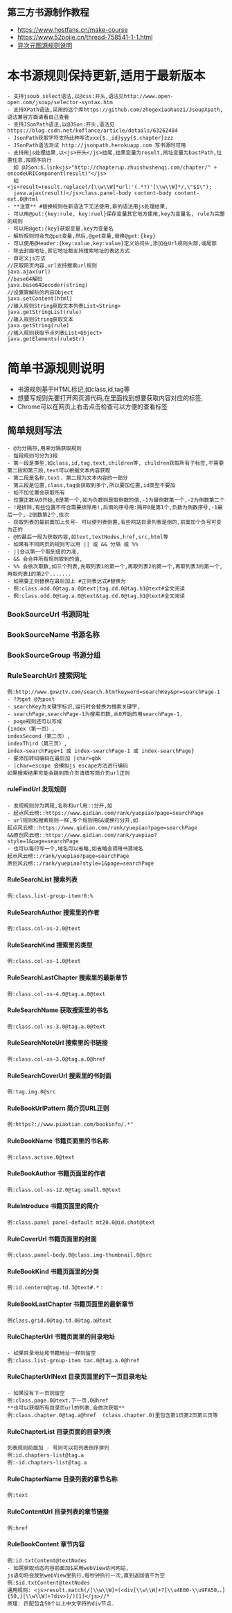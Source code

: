 ## 第三方书源制作教程
- https://www.hostfans.cn/make-course
- https://www.52pojie.cn/thread-758541-1-1.html
- [异次元图源规则说明](https://github.com/mabDc/cartoon-rule/blob/master/RuleSupport.md)


# 本书源规则保持更新,适用于最新版本
```
- 支持jsoub select语法,以@css:开头,语法见http://www.open-open.com/jsoup/selector-syntax.htm
- 支持XPath语法,采用的这个库https://github.com/zhegexiaohuozi/JsoupXpath, 语法兼容方面请看自己查看
- 支持JSonPath语法,以@JSon:开头,语法见 https://blog.csdn.net/koflance/article/details/63262484
- JsonPath获取字符支持此种写法xxx{$._id}yyy{$.chapter}zzz
- JSonPath语法测试 http://jsonpath.herokuapp.com 写书源时可用
- 支持用js处理结果,以<js>开头</js>结尾,结果变量为result,网址变量为bastPath,位置任意,按顺序执行
  如 @JSon:$.link<js>"http://chapterup.zhuishushenqi.com/chapter/" + encodeURIComponent(result)"</js>
  如 <js>result=result.replace(/[\\w\\W]*url:'(.*?)'[\\w\\W]*/,\"$1\");
  java.ajax(result)</js>class.panel-body content-body content-ext.0@html
- **注意** #替换规则在新语法下无法使用,新的语法用js处理结果,
- 可以用@put:{key:rule, key:ruel}保存变量其它地方使用,key为变量名, rule为完整的规则
- 可以用@get:{key}获取变量,key为变量名
- 解析规则时会先@put变量,然后,@get变量,替换@get:{key}
- 可以使用@Header:{key:value,key:value}定义访问头,添加在Url规则头部,或尾部
- 除去封面地址,其它地址都支持搜索地址的表达方式
- 自定义js方法
//获取网页内容,url支持搜索url规则
java.ajax(url)
//base64解码
java.base64Decoder(string)
//设置需解析的内容Object
java.setContent(html)
//输入规则String获取文本列表List<String>
java.getStringList(rule)
//输入规则String获取文本
java.getString(rule)
//输入规则获取节点列表List<Object>
java.getElements(ruleStr)
```

# 简单书源规则说明
- 书源规则基于HTML标记,如class,id,tag等
- 想要写规则先要打开网页源代码,在里面找到想要获取内容对应的标签,
- Chrome可以在网页上右击点击检查可以方便的查看标签

## 简单规则写法
```
- @为分隔符,用来分隔获取规则
- 每段规则可分为3段
- 第一段是类型,如class,id,tag,text,children等, children获取所有子标签,不需要第二段和第三段,text可以根据文本内容获取
- 第二段是名称,text. 第二段为文本内容的一部分
- 第三段是位置,class,tag会获取到多个,所以要加位置,id类型不要加
- 如不加位置会获取所有
- 位置正数从0开始,0是第一个,如为负数则是取倒数的值,-1为最倒数第一个,-2为倒数第二个
- !是排除,有些位置不符合需要排除用!,后面的序号用:隔开0是第1个,负数为倒数序号,-1最后一个,-2倒数第2个,依次
- 获取列表的最前面加上负号- 可以使列表倒置,有些网站目录列表是倒的,前面加个负号可变为正的
- @的最后一段为获取内容,如text,textNodes,href,src,html等
- 如果有不同网页的规则可以用 || 或 && 分隔 或 %%
- ||会以第一个取到值的为准,
- && 会合并所有规则取到的值,
- %% 会依次取数,如三个列表,先取列表1的第一个,再取列表2的第一个,再取列表3的第一个,再取列表1的第2个.......
- 如需要正则替换在最后加上 #正则表达式#替换为
- 例:class.odd.0@tag.a.0@text|tag.dd.0@tag.h1@text#全文阅读
- 例:class.odd.0@tag.a.0@text&tag.dd.0@tag.h1@text#全文阅读
```

### BookSourceUrl 书源网址
### BookSourceName 书源名称
### BookSourceGroup 书源分组
### RuleSearchUrl 搜索网址
```
例:http://www.gxwztv.com/search.htm?keyword=searchKey&pn=searchPage-1
- ?为get @为post
- searchKey为关键字标识,运行时会替换为搜索关键字,
- searchPage,searchPage-1为搜索页数,从0开始的用searchPage-1,
- page规则还可以写成
{index（第一页）, 
indexSecond（第二页）, 
indexThird（第三页）, 
index-searchPage+1 或 index-searchPage-1 或 index-searchPage}
- 要添加转码编码在最后加 |char=gbk
- |char=escape 会模拟js escape方法进行编码
如果搜索结果可能会跳到简介页请填写简介页url正则
```

#### ruleFindUrl 发现规则
```
- 发现规则分为两段,名称和url用::分开,如
- 起点风云榜::https://www.qidian.com/rank/yuepiao?page=searchPage
- url规则和搜索规则一样,多个规则用&&或换行分开,如
起点风云榜::https://www.qidian.com/rank/yuepiao?page=searchPage
&&原创风云榜::https://www.qidian.com/rank/yuepiao?style=1&page=searchPage
- 也可以每行写一个,域名可以省略,如省略会调用书源域名
起点风云榜::/rank/yuepiao?page=searchPage
原创风云榜::/rank/yuepiao?style=1&page=searchPage
```

#### RuleSearchList 搜索列表
```
例:class.list-group-item!0:%
```

#### RuleSearchAuthor 搜索里的作者
```
例:class.col-xs-2.0@text
```

#### RuleSearchKind 搜索里的类型
```
例:class.col-xs-1.0@text
```

#### RuleSearchLastChapter 搜索里的最新章节
```
例:class.col-xs-4.0@tag.a.0@text
```

#### RuleSearchName 获取搜索里的书名
```
例:class.col-xs-3.0@tag.a.0@text
```

#### RuleSearchNoteUrl 搜索里的书链接
```
例:class.col-xs-3.0@tag.a.0@href
```

#### RuleSearchCoverUrl 搜索里的书封面
```
例:tag.img.0@src
```

#### RuleBookUrlPattern 简介页URL正则
```
例:https?://www.piaotian.com/bookinfo/.*"
```

#### RuleBookName 书籍页面里的书名称
```
例:class.active.0@text
```

#### RuleBookAuthor 书籍页面里的作者
```
例:class.col-xs-12.0@tag.small.0@text
```

#### RuleIntroduce 书籍页面里的简介
```
例:class.panel panel-default mt20.0@id.shot@text
```

#### RuleCoverUrl 书籍页面里的封面
```
例:class.panel-body.0@class.img-thumbnail.0@src
```

#### RuleBookKind 书籍页面里的分类
```
例:id.centerm@tag.td.3@text#.*：
```

#### RuleBookLastChapter 书籍页面里的最新章节
```
例class.grid.0@tag.td.0@tag.a@text
```

#### RuleChapterUrl 书籍页面里的目录地址
```
- 如果目录地址和书籍地址一样则留空
例:class.list-group-item tac.0@tag.a.0@href
```

#### RuleChapterUrlNext 目录页面里的下一页目录地址
```
- 如果没有下一页则留空
例:class.page.0@text.下一页.0@href
**也可以获取所有目录页url的列表,会依次获取**
例:class.chapter.0@tag.a@href  (class.chapter.0)里包含第1页第2页第三页等
```

#### RuleChapterList 目录页面的目录列表
```
列表规则前面加 - 号则可以将列表倒序排列
例:id.chapters-list@tag.a
例:-id.chapters-list@tag.a
```

#### RuleChapterName 目录列表的章节名称
```
例:text
```

#### RuleContentUrl 目录列表的章节链接
```
例:href
```

#### RuleBookContent 章节内容
```
例:id.txtContent@textNodes
- 如需获取动态内容前面加$采用webView访问网站,
js语句将会放到webView里执行,每秒钟执行一次,直到返回值不为空
例:$id.txtContent@textNodes
通用规则: <js>result.match(/[\\w\\W]+(<div[\\w\\W]+?[\\u4E00-\\u9FA50，。]{50,}[\\w\\W]+?div>)/)[1]</js>//*
原理: 匹配包含50个以上中文字符的div节点.
```
